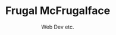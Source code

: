 ---
title: "Frugal McFrugalface"
subtitle: "Web Dev etc."
blurb: "Digital Agency and the works."
link: "http://itspronouncedmetrosexual.com/2014/07/how-the-gender-neutral-bathroom-sign-i-made-is-being-manufactured-and-donated-to-colleges/"
og_image: "/img/work/frugal.png"
featured: false
color: "#aaa"

---